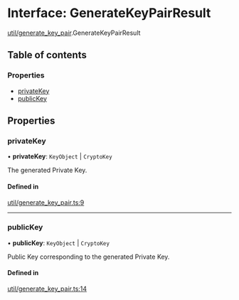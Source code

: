 # Interface: GenerateKeyPairResult

[util/generate_key_pair](../modules/util_generate_key_pair.md).GenerateKeyPairResult

## Table of contents

### Properties

- [privateKey](util_generate_key_pair.GenerateKeyPairResult.md#privatekey)
- [publicKey](util_generate_key_pair.GenerateKeyPairResult.md#publickey)

## Properties

### privateKey

• **privateKey**: `KeyObject` \| `CryptoKey`

The generated Private Key.

#### Defined in

[util/generate_key_pair.ts:9](https://github.com/panva/jose/blob/v3.17.0/src/util/generate_key_pair.ts#L9)

___

### publicKey

• **publicKey**: `KeyObject` \| `CryptoKey`

Public Key corresponding to the generated Private Key.

#### Defined in

[util/generate_key_pair.ts:14](https://github.com/panva/jose/blob/v3.17.0/src/util/generate_key_pair.ts#L14)
